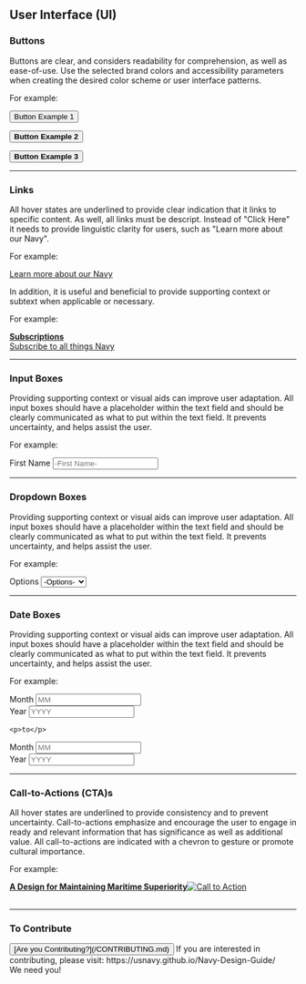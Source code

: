 ## User Interface (UI)

### Buttons

Buttons are clear, and considers readability for comprehension, as well as ease-of-use.  Use the selected brand colors and accessibility parameters when creating the desired color scheme or user interface patterns.

For example: 

<button class="button-example">Button Example 1</button> 
	    
<button class="button-example-2"><strong>Button Example 2</strong></button> 

<button class="button-example-3"><strong>Button Example 3</strong></button> 

<hr>

### Links

All hover states are underlined to provide clear indication that it links to specific content.  As well, all links must be descript.  Instead of "Click Here" it needs to provide linguistic clarity for users, such as "Learn more about our Navy". 

For example:  

[Learn more about our Navy](https://usnavy.github.io/Navy-Design-Guide/ui-elements.html)

In addition, it is useful and beneficial to provide supporting context or subtext when applicable or necessary. 

For example: 

<a href="#" class="link-example">
	<strong>Subscriptions</strong><br>
	Subscribe to all things Navy
	</a>

<hr>

### Input Boxes

Providing supporting context or visual aids can improve user adaptation.  All input boxes should have a placeholder within the text field and should be clearly communicated as what to put within the text field.  It prevents uncertainty, and helps assist the user.  

For example: 

<div class="input-example">			
<span>First Name</span>	
<input type="text" name="keyword" placeholder="-First Name-" class="input-box">
</div>

<hr>

### Dropdown Boxes

Providing supporting context or visual aids can improve user adaptation.  All input boxes should have a placeholder within the text field and should be clearly communicated as what to put within the text field.  It prevents uncertainty, and helps assist the user. 

For example: 

<div class="dropdown-box-example">	
<span>Options</span>			
<select class="dropdown-box-filter">
  <option value="null">-Options-</option>
  <option value="topic-1">Option #1</option>
  <option value="topic-2">Option #2</option>
  <option value="topic-3">Option #3</option>
  <option value="topic-4">Option #4</option>
</select>
</div>	

<hr>


### Date Boxes

Providing supporting context or visual aids can improve user adaptation.  All input boxes should have a placeholder within the text field and should be clearly communicated as what to put within the text field.  It prevents uncertainty, and helps assist the user. 

For example: 

<div class="date-filter-options">
<div class="month-options">			
<span>Month</span>		
  <input id="start-month" type="text" name="startMonth" placeholder="MM">
	</div>
<div class="year-options">	
<span>Year</span>	
  <input id="start-year" type="text" name="startyear" placeholder="YYYY">
</div>		
	
	<p>to</p>
	
<div class="month-options">			
<span>Month</span>		
  <input id="end-month" type="text" name="startMonth" placeholder="MM">
</div>
<div class="year-options">
<span>Year</span>	
  <input id="end-year" type="text" name="startyear" placeholder="YYYY">
</div>
</div>

<hr>

### Call-to-Actions (CTA)s

All hover states are underlined to provide consistency and to prevent uncertainty.  Call-to-actions emphasize and encourage the user to engage in ready and relevant information that has significance as well as additional value.  All call-to-actions are indicated with a chevron to gesture or promote cultural importance.

For example: 

<a href="#" class="link-example">
	<strong>A Design for Maintaining Maritime Superiority</strong><img src="img/Right-Chevron.png" alt="Call to Action" class="chevron">
	</a>

<br>
<br>

<hr>

### To Contribute<br>
<button id="contribute-guidance">
[Are you Contributing?](/CONTRIBUTING.md)
</button>  
<span class="contribute-comment">If you are interested in contributing, please visit: https://usnavy.github.io/Navy-Design-Guide/ <br>We need you!</span>
<br>
<br>

